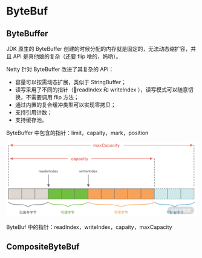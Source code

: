 # ByteBuf

## ByteBuffer

JDK 原生的 ByteBuffer 创建的时候分配的内存就是固定的，无法动态缩扩容，并且 API 是真他娘的复杂（还要 flip 啥的，妈哟）。

Netty 针对 ByteBuffer 改进了其复杂的 API：

- 容量可以按需动态扩展，类似于 StringBuffer；
- 读写采用了不同的指针（readIndex 和 writeIndex ），读写模式可以随意切换，不需要调用 flip 方法；
- 通过内置的复合缓冲类型可以实现零拷贝；
- 支持引用计数；
- 支持缓存池。



ByteBuffer 中包含的指针：limit，capaity，mark，position

![Netty11（2）.png](assets/CgqCHl-3uraAAhvwAASZGuNRMtA960.png)

ByteBuf 中的指针：readIndex，writeIndex，capaity，maxCapacity





## CompositeByteBuf